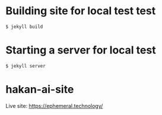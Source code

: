 # Building site for local test test

```shell
$ jekyll build
```

# Starting a server for local test

```shell
$ jekyll server
```

# hakan-ai-site

Live site: https://ephemeral.technology/
